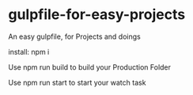 # gulpfile-for-easy-projects
An easy gulpfile, for Projects and doings

install:
npm i 

Use npm run build to build your Production Folder

Use npm run start to start your watch task 
